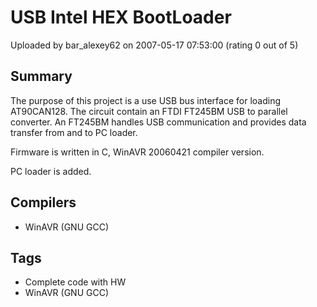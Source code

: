 # USB Intel HEX BootLoader

Uploaded by bar_alexey62 on 2007-05-17 07:53:00 (rating 0 out of 5)

## Summary

The purpose of this project is a use USB bus interface for loading AT90CAN128. The circuit contain an FTDI FT245BM USB to parallel converter. An FT245BM handles USB communication and provides data transfer from and to PC loader.  

Firmware is written in C, WinAVR 20060421 compiler version.  

PC loader is added.

## Compilers

- WinAVR (GNU GCC)

## Tags

- Complete code with HW
- WinAVR (GNU GCC)
